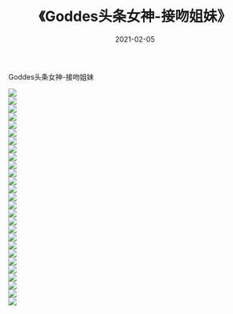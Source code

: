 ﻿---
layout: post
title:  《Goddes头条女神-接吻姐妹》
date:   2021-02-05
img: http://img.660000.xyz/Sharelink/网络美图/2021/Goddes头条女神-接吻姐妹/000.jpg
categories: [美女, 清纯, 唯美]
---

Goddes头条女神-接吻姐妹

  ![](http://img.660000.xyz/Sharelink/网络美图/2021/Goddes头条女神-接吻姐妹/001.jpg) <br> ![](http://img.660000.xyz/Sharelink/网络美图/2021/Goddes头条女神-接吻姐妹/002.jpg) <br> ![](http://img.660000.xyz/Sharelink/网络美图/2021/Goddes头条女神-接吻姐妹/003.jpg) <br> ![](http://img.660000.xyz/Sharelink/网络美图/2021/Goddes头条女神-接吻姐妹/004.jpg) <br> ![](http://img.660000.xyz/Sharelink/网络美图/2021/Goddes头条女神-接吻姐妹/005.jpg) <br> ![](http://img.660000.xyz/Sharelink/网络美图/2021/Goddes头条女神-接吻姐妹/006.jpg) <br> ![](http://img.660000.xyz/Sharelink/网络美图/2021/Goddes头条女神-接吻姐妹/007.jpg) <br> ![](http://img.660000.xyz/Sharelink/网络美图/2021/Goddes头条女神-接吻姐妹/008.jpg) <br> ![](http://img.660000.xyz/Sharelink/网络美图/2021/Goddes头条女神-接吻姐妹/009.jpg) <br> ![](http://img.660000.xyz/Sharelink/网络美图/2021/Goddes头条女神-接吻姐妹/010.jpg) <br> ![](http://img.660000.xyz/Sharelink/网络美图/2021/Goddes头条女神-接吻姐妹/011.jpg) <br> ![](http://img.660000.xyz/Sharelink/网络美图/2021/Goddes头条女神-接吻姐妹/012.jpg) <br> ![](http://img.660000.xyz/Sharelink/网络美图/2021/Goddes头条女神-接吻姐妹/013.jpg) <br> ![](http://img.660000.xyz/Sharelink/网络美图/2021/Goddes头条女神-接吻姐妹/014.jpg) <br> ![](http://img.660000.xyz/Sharelink/网络美图/2021/Goddes头条女神-接吻姐妹/015.jpg) <br> ![](http://img.660000.xyz/Sharelink/网络美图/2021/Goddes头条女神-接吻姐妹/016.jpg) <br> ![](http://img.660000.xyz/Sharelink/网络美图/2021/Goddes头条女神-接吻姐妹/017.jpg) <br> ![](http://img.660000.xyz/Sharelink/网络美图/2021/Goddes头条女神-接吻姐妹/018.jpg) <br> ![](http://img.660000.xyz/Sharelink/网络美图/2021/Goddes头条女神-接吻姐妹/019.jpg) <br> ![](http://img.660000.xyz/Sharelink/网络美图/2021/Goddes头条女神-接吻姐妹/020.jpg) <br> ![](http://img.660000.xyz/Sharelink/网络美图/2021/Goddes头条女神-接吻姐妹/021.jpg) <br> ![](http://img.660000.xyz/Sharelink/网络美图/2021/Goddes头条女神-接吻姐妹/022.jpg) <br> ![](http://img.660000.xyz/Sharelink/网络美图/2021/Goddes头条女神-接吻姐妹/023.jpg) <br> ![](http://img.660000.xyz/Sharelink/网络美图/2021/Goddes头条女神-接吻姐妹/024.jpg) <br> ![](http://img.660000.xyz/Sharelink/网络美图/2021/Goddes头条女神-接吻姐妹/025.jpg) <br> ![](http://img.660000.xyz/Sharelink/网络美图/2021/Goddes头条女神-接吻姐妹/026.jpg) <br> ![](http://img.660000.xyz/Sharelink/网络美图/2021/Goddes头条女神-接吻姐妹/027.jpg) <br>
